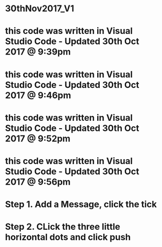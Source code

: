 # 30thNov2017_V1
# this code was written in Visual Studio Code - Updated 30th Oct 2017 @ 9:39pm
# this code was written in Visual Studio Code - Updated 30th Oct 2017 @ 9:46pm
# this code was written in Visual Studio Code - Updated 30th Oct 2017 @ 9:52pm

# this code was written in Visual Studio Code - Updated 30th Oct 2017 @ 9:56pm

# Step 1. Add a Message, click the tick
# Step 2. CLick the three little horizontal dots and click push


